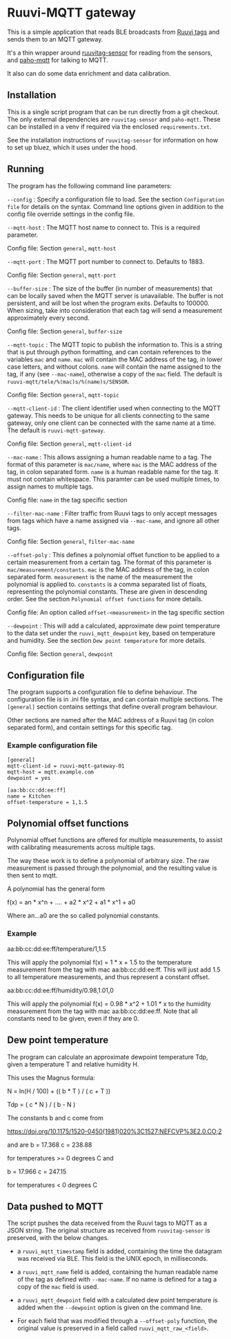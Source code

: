 # Ruuvi-MQTT gateway

This is a simple application that reads BLE broadcasts from 
[Ruuvi tags](https://www.ruuvi.com) and sends them to an MQTT gateway.

It's a thin wrapper around [ruuvitag-sensor](https://pypi.org/project/ruuvitag-sensor/)
for reading from the sensors, and [paho-mqtt](https://pypi.org/project/paho-mqtt/)
for talking to MQTT.

It also can do some data enrichment and data calibration.

## Installation

This is a single script program that can be run directly from a git
checkout. The only external dependencies are `ruuvitag-sensor` and `paho-mqtt`.
These can be installed in a venv if required via the enclosed `requirements.txt`.

See the installation instructions of `ruuvitag-sensor` for information on
how to set up bluez, which it uses under the hood.

## Running

The program has the following command line parameters:

`--config`
: Specify a configuration file to load. See the section `Configuration file`
  for details on the syntax. Command line options given in addition to the
  config file override settings in the config file.

`--mqtt-host`
: The MQTT host name to connect to. This is a required parameter.

  Config file: Section `general`, `mqtt-host`

`--mqtt-port`
: The MQTT port number to connect to. Defaults to 1883.

  Config file: Section `general`, `mqtt-port`

`--buffer-size`
: The size of the buffer (in number of measurements) that can be locally
  saved when the MQTT server is unavailable. The buffer is not persistent,
  and will be lost when the program exits. Defaults to 100000. When sizing,
  take into consideration that each tag will send a measurement approximately
  every second.

  Config file: Section `general`, `buffer-size`

`--mqtt-topic`
: The MQTT topic to publish the information to. This is a string that is put
  through python formatting, and can contain references to the variables `mac`
  and `name`. `mac` will contain the MAC address of the tag, in lower case letters,
  and without colons. `name` will contain the name assigned to the tag, if any
  (see `--mac-name`), otherwise a copy of the `mac` field. The default is
  `ruuvi-mqtt/tele/%(mac)s/%(name)s/SENSOR`.

  Config file: Section `general`, `mqtt-topic`

`--mqtt-client-id`
: The client identifier used when connecting to the MQTT gateway. This needs
  to be unique for all clients connecting to the same gateway, only one
  client can be connected with the same name at a time. The default is
  `ruuvi-mqtt-gateway`.

  Config file: Section `general`, `mqtt-client-id`

`--mac-name`
: This allows assigning a human readable name to a tag. The format of this
  parameter is `mac/name`, where `mac` is the MAC address of the tag, in colon
  separated form. `name` is a human readable name for the tag. It must not
  contain whitespace. This paramter can be used multiple times, to assign names
  to multiple tags.

  Config file: `name` in the tag specific section

`--filter-mac-name`
: Filter traffic from Ruuvi tags to only accept messages from tags which have
  a name assigned via `--mac-name`, and ignore all other tags.

  Config file: Section `general`, `filter-mac-name`

`--offset-poly`
: This defines a polynomial offset function to be applied to a certain measurement
  from a certain tag. The format of this parameter is `mac/measurement/constants`.
  `mac` is the MAC address of the tag, in colon separated form. `measurement` is
  the name of the measurement the polynomial is applied to. `constants` is a
  comma separated list of floats, representing the polynomial constants. These
  are given in descending order. See the section `Polynomial offset functions`
  for more details.

  Config file: An option called `offset-<measurement>` in the tag specific
  section

`--dewpoint`
: This will add a calculated, approximate dew point temperature to the
  data set under the `ruuvi_mqtt_dewpoint` key, based on temperature and
  humidity. See the section `Dew point temperature` for more details.

  Config file: Section `general`, `dewpoint`

## Configuration file
The program supports a configuration file to define behaviour. The
configuration file is in .ini file syntax, and can contain multiple sections.
The `[general]` section contains settings that define overall program
behaviour.

Other sections are named after the MAC address of a Ruuvi tag (in colon
separated form), and contain settings for this specific tag.

### Example configuration file

```
[general]
mqtt-client-id = ruuvi-mqtt-gateway-01
mqtt-host = mqtt.example.com
dewpoint = yes

[aa:bb:cc:dd:ee:ff]
name = Kitchen
offset-temperature = 1,1.5
```


## Polynomial offset functions
Polynomial offset functions are offered for multiple measurements,
to assist with calibrating measurements across multiple tags.

The way these work is to define a polynomial of arbitrary size.
The raw measurement is passed through the polynomial, and the
resulting value is then sent to mqtt.

A polynomial has the general form

f(x) = an * x^n + .... + a2 * x^2 + a1 * x^1 + a0

Where an...a0 are the so called polynomial constants.

### Example

aa:bb:cc:dd:ee:ff/temperature/1,1.5

This will apply the polynomial f(x) = 1 * x + 1.5 to the
temperature measurement from the tag with mac aa:bb:cc:dd:ee:ff.
This will just add 1.5 to all temperature measurements, and thus
represent a constant offset.


aa:bb:cc:dd:ee:ff/humidity/0.98,1.01,0

This will apply the polynomial f(x) = 0.98 * x^2 + 1.01 * x to
the humidity measurement from the tag with mac aa:bb:cc:dd:ee:ff.
Note that all constants need to be given, even if they are 0.

## Dew point temperature
The program can calculate an approximate dewpoint temperature Tdp, given a
temperature T and relative humidity H.

This uses the Magnus formula:

N = ln(H / 100) + (( b * T ) / ( c + T ))

Tdp = ( c * N ) / ( b - N )

The constants b and c come from

https://doi.org/10.1175/1520-0450(1981)020%3C1527:NEFCVP%3E2.0.CO;2

and are
b = 17.368
c = 238.88

for temperatures >= 0 degrees C and

b = 17.966
c = 247.15

for temperatures < 0 degrees C

## Data pushed to MQTT

The script pushes the data received from the Ruuvi tags to MQTT as a JSON
string. The original structure as received from `ruuvitag-sensor` is
preserved, with the below changes.

- a `ruuvi_mqtt_timestamp` field is added, containing the time the datagram
  was received via BLE. This field is the UNIX epoch, in milliseconds.

- a `ruuvi_mqtt_name` field is added, containing the human readable name
  of the tag as defined with `--mac-name`. If no name is defined for a tag
  a copy of the `mac` field is used.

- a `ruuvi_mqtt_dewpoint` field with a calculated dew point temperature
  is added when the `--dewpoint` option is given on the command line.

- For each field that was modified through a `--offset-poly` function, the
  original value is preserved in a field called `ruuvi_mqtt_raw_<field>`.
